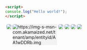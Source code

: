 <script>
console.log("Hello world!");
</script>
```html
<script>
console.log("Hello world!");
</script>
```
<div class="dynamic-container" style="padding: 4px;"><a data-fancybox="gallery" href="https://img-s-msn-com.akamaized.net/tenant/amp/entityid/AA1wDzs7.img" data-caption="❌🏳‍🌈0📶0⌛46"><li class="" style="float: left; list-style: none; margin: 0px 4px 0px 0px; background-position: center center; background-repeat: no-repeat; background-color: rgba(241, 241, 241, 0.9);"><img src="https://img-s-msn-com.akamaized.net/tenant/amp/entityid/AA1wDzs7.img" style="max-height: 72px; max-width: 144px; border-radius: 5px;"></li></a><a data-fancybox="gallery" href="https://img-s-msn-com.akamaized.net/tenant/amp/entityid/AA1wDDRb.img" data-caption="❌🏳‍🌈0📶0⌛45"><li class="" style="float: left; list-style: none; margin: 0px 4px 0px 0px; background-position: center center; background-repeat: no-repeat; background-color: rgba(241, 241, 241, 0.9);"><img src="https://img-s-msn-com.akamaized.net/tenant/amp/entityid/AA1wDDRb.img" alt="https://img-s-msn-com.akamaized.net/tenant/amp/entityid/AA1wDDRb.img" style="max-height: 72px; max-width: 144px; border-radius: 5px;"></li></a><a data-fancybox="gallery" href="https://img-s-msn-com.akamaized.net/tenant/amp/entityid/AA1wDBKy.img" data-caption="❌🏳‍🌈0📶0⌛45"><li class="" style="float: left; list-style: none; margin: 0px 4px 0px 0px; background-position: center center; background-repeat: no-repeat; background-color: rgba(241, 241, 241, 0.9);"><img src="https://img-s-msn-com.akamaized.net/tenant/amp/entityid/AA1wDBKy.img" style="max-height: 72px; max-width: 144px; border-radius: 5px;"></li></a><a data-fancybox="gallery" href="https://img-s-msn-com.akamaized.net/tenant/amp/entityid/AA1wDBKE.img" data-caption="❌🏳‍🌈0📶0⌛45"><li class="" style="float: left; list-style: none; margin: 0px 4px 0px 0px; background-position: center center; background-repeat: no-repeat; background-color: rgba(241, 241, 241, 0.9);"><img src="https://img-s-msn-com.akamaized.net/tenant/amp/entityid/AA1wDBKE.img" style="max-height: 72px; max-width: 144px; border-radius: 5px;"></li></a><a data-fancybox="gallery" href="https://img-s-msn-com.akamaized.net/tenant/amp/entityid/AA1wDDRn.img" data-caption="❌🏳‍🌈0📶0⌛45"><li class="" style="float: left; list-style: none; margin: 0px 4px 0px 0px; background-position: center center; background-repeat: no-repeat; background-color: rgba(241, 241, 241, 0.9);"><img src="https://img-s-msn-com.akamaized.net/tenant/amp/entityid/AA1wDDRn.img" style="max-height: 72px; max-width: 144px; border-radius: 5px;"></li></a><a data-fancybox="gallery" href="https://img-s-msn-com.akamaized.net/tenant/amp/entityid/AA1wDDRp.img" data-caption="❌🏳‍🌈0📶0⌛45"><li class="" style="float: left; list-style: none; margin: 0px 4px 0px 0px; background-position: center center; background-repeat: no-repeat; background-color: rgba(241, 241, 241, 0.9);"><img src="https://img-s-msn-com.akamaized.net/tenant/amp/entityid/AA1wDDRp.img" style="max-height: 72px; max-width: 144px; border-radius: 5px;"></li></a></div>